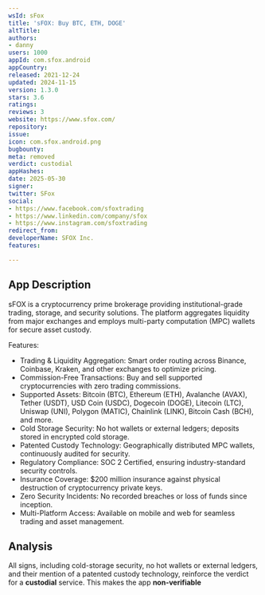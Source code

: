 ```yaml
---
wsId: sFox
title: 'sFOX: Buy BTC, ETH, DOGE'
altTitle: 
authors:
- danny
users: 1000
appId: com.sfox.android
appCountry: 
released: 2021-12-24
updated: 2024-11-15
version: 1.3.0
stars: 3.6
ratings: 
reviews: 3
website: https://www.sfox.com/
repository: 
issue: 
icon: com.sfox.android.png
bugbounty: 
meta: removed
verdict: custodial
appHashes: 
date: 2025-05-30
signer: 
twitter: SFox
social:
- https://www.facebook.com/sfoxtrading
- https://www.linkedin.com/company/sfox
- https://www.instagram.com/sfoxtrading
redirect_from: 
developerName: SFOX Inc.
features: 

---
```


## App Description

sFOX is a cryptocurrency prime brokerage providing institutional-grade trading, storage, and security solutions. The platform aggregates liquidity from major exchanges and employs multi-party computation (MPC) wallets for secure asset custody.

Features:

- Trading & Liquidity Aggregation: Smart order routing across Binance, Coinbase, Kraken, and other exchanges to optimize pricing.
- Commission-Free Transactions: Buy and sell supported cryptocurrencies with zero trading commissions.
- Supported Assets: Bitcoin (BTC), Ethereum (ETH), Avalanche (AVAX), Tether (USDT), USD Coin (USDC), Dogecoin (DOGE), Litecoin (LTC), Uniswap (UNI), Polygon (MATIC), Chainlink (LINK), Bitcoin Cash (BCH), and more.
- Cold Storage Security: No hot wallets or external ledgers; deposits stored in encrypted cold storage.
- Patented Custody Technology: Geographically distributed MPC wallets, continuously audited for security.
- Regulatory Compliance: SOC 2 Certified, ensuring industry-standard security controls.
- Insurance Coverage: $200 million insurance against physical destruction of cryptocurrency private keys.
- Zero Security Incidents: No recorded breaches or loss of funds since inception.
- Multi-Platform Access: Available on mobile and web for seamless trading and asset management.

## Analysis

All signs, including cold-storage security, no hot wallets or external ledgers, and their mention of a patented custody technology, reinforce the verdict for a **custodial** service. This makes the app **non-verifiable**
